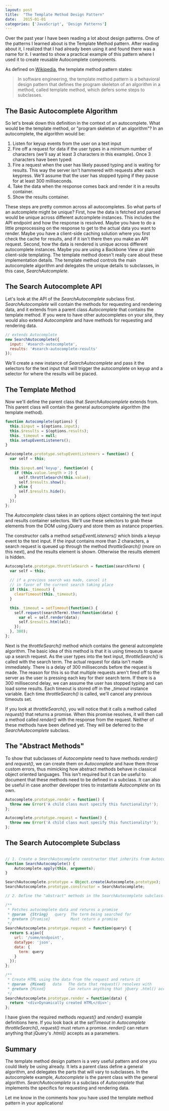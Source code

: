 ```yaml
---
layout: post
title:  "The Template Method Design Pattern"
date:   2015-01-01
categories: ['JavaScript', 'Design Patterns']
---
```


Over the past year I have been reading a lot about design patterns. One of the patterns I learned about is the Template Method pattern. After reading about it, I realized that I had already been using it and found there was a name for it. I wanted to show a practical example of this pattern where I used it to create reusable Autocomplete components. 

As defined on [Wikipedia](http://en.wikipedia.org/wiki/Template_method_pattern), the template method pattern states:


> In software engineering, the template method pattern is a behavioral design pattern that defines the program skeleton of an algorithm in a method, called template method, which defers some steps to subclasses.

## The Basic Autocomplete Algorithm

So let's break down this definition in the context of an autocomplete. What would be the template method, or "program skeleton of an algorithm"? In an autocomplete, the algorithm would be:

1. Listen for keyup events from the user on a text input
2. Fire off a request for data if the user types in a minimum number of characters (we'll say at least 3 characters in this example). Once 3 characters have been typed:
3. Fire a request when the user has likely paused typing and is waiting for results. This way the server isn't hammered with requests after each keypress. We'll assume that the user has stopped typing if they pause for at least 300 milliseconds.
4. Take the data when the response comes back and render it in a results container.
5. Show the results container.

These steps are pretty common across all autocompletes. So what parts of an autcomplete might be unique? First, how the data is fetched and parsed would be unique across different autcomplete instances. This includes the API endpoint and how the response is resolved. Maybe you have to do a little preprocessing on the response to get to the actual data you want to render. Maybe you have a client-side caching solution where you first check the cache for results, and if it isn't there then you make an API request. Second, how the data is rendered is unique across different autocomplete instances. Maybe you are using a Backbone View or plain client-side templating. The template method doesn't really care about these implementation details. The template method controls the main autocomplete algorithm and delegates the unique details to subclasses, in this case, _SearchAutcomplete_.

## The Search Autocomplete API

Let's look at the API of the _SearchAutocomplete_ subclass first. _SearchAutocomplete_ will contain the methods for requesting and rendering data, and it extends from a parent class _Autocomplete_ that contains the template method. If you were to have other autocompletes on your site, they would also extend _Autocomplete_ and have methods for requesting and rendering data.

```js
// extends Autocomplete
new SearchAutocomplete({
  input: '#search-autocomplete',
  results: '#search-autocomplete-results'
});
```

We'll create a new instance of _SearchAutocomplete_ and pass it the selectors for the text input that will trigger the autocomplete on keyup and a selector for where the results will be placed.

## The Template Method

Now we'll define the parent class that _SearchAutocomplete_ extends from. This parent class will contain the general autocomplete algorithm (the template method).

```js
function Autocomplete(options) {
  this.$input = $(options.input);
  this.$results = $(options.results);
  this._timeout = null;
  this.setupEventListeners();
}

Autocomplete.prototype.setupEventListeners = function() {
  var self = this;
  
  this.$input.on('keyup', function(e) {
    if (this.value.length > 2) {
      self.throttleSearch(this.value);
      self.$results.show();
    } else {
   	  self.$results.hide();
    }
  });
};
```

The _Autocomplete_ class takes in an options object containing the text input and results container selectors. We'll use these selectors to grab these elements from the DOM using jQuery and store them as instance properties.

The constructor calls a method _setupEventListeners()_ which binds a keyup event to the text input. If the input contains more than 2 characters, a search request is queued up through the method _throttleSearch()_ (more on this next), and the results element is shown. Otherwise the results element is hidden.

```js
Autocomplete.prototype.throttleSearch = function(searchTerm) {
  var self = this;
  
  // if a previous search was made, cancel it 
  // in favor of the current search taking place
  if (this._timeout) {
    clearTimeout(this._timeout);
  }

  this._timeout = setTimeout(function() {
  	self.request(searchTerm).then(function(data) {
      var el = self.render(data);
      self.$results.html(el);
    });
  }, 300);
};
```

Next is the _throttleSearch()_ method which contains the general autcomplete algorithm. The basic idea of this method is that it is using timeouts to queue up a search request. As the user types into the text input, _throttleSearch()_ is called with the search term. The actual request for data isn't made immediately. There is a delay of 300 milliseconds before the request is made. The reason for this is so that multiple requests aren't fired off to the server as the user is pressing each key for their search term. If there is a 300 millisecond delay, we can assume the user has stopped typing and can load some results. Each timeout is stored off in the __timeout_ instance variable. Each time _throttleSearch()_ is called, we'll cancel any previous timeouts set.

If you look at _throttleSearch()_, you will notice that it calls a method called _request()_ that returns a promise. When this promise resolves, it will then call a method called _render()_ with the response from the request. Neither of these methods have been defined yet. They will be deferred to the _SearchAutocomplete_ subclass.


## The "Abstract Methods"

To show that subclasses of _Autocomplete_ need to have methods _render()_ and _request()_, we can create them on _Autocomplete_ and have them throw custom errors, thus mimicking how abstract methods behave in classical object oriented languages. This isn't required but it can be useful to document that these methods need to be defined in a subclass. It can also be useful in case another developer tries to instantiate _Autocomplete_ on its own.

```js
Autocomplete.prototype.render = function() {
  throw new Error('A child class must specify this functionality!');
};

Autocomplete.prototype.request = function() {
  throw new Error('A child class must specify this functionality!');
};
```

## The Search Autocomplete Subclass



```js

// 1. Create a SearchAutocomplete constructor that inherits from Autocomplete
function SearchAutocomplete() {
	Autocomplete.apply(this, arguments);
}

SearchAutocomplete.prototype = Object.create(Autocomplete.prototype);
SearchAutocomplete.prototype.constructor = SearchAutocomplete;

// 2. Define the "abstract" methods in the SearchAutocomplete subclass

/**
 * Fetches autocomplete data and returns a promise
 * @param  {String}   query  The term being searched for
 * @return {Promise}         Must return a promise
 */
SearchAutocomplete.prototype.request = function(query) {
  return $.ajax({
    url: '/some/endpoint',
    dataType: 'json',
    data: {
      term: query
    }
  });
};

/**
 * Create HTML using the data from the request and return it
 * @param  {Mixed}   data   The data that request() resolves with
 * @return {Mixed}          Can return anything that jQuery .html() accepts as a parameter
 */
SearchAutocomplete.prototype.render = function(data) {
  return '<div>Dynamically created HTML</div>';
};
```

I have given the required methods _request()_ and _render()_ example definitions here. If you look back at the _setTimeout_ in _Autocomplete_ _throttleSearch()_, _request()_ must return a promise. _render()_ can return anything that jQuery's _.html()_ accepts as a parameters.

## Summary

The template method design pattern is a very useful pattern and one you could likely be using already. It lets a parent class define a general algorithm, and delegates the parts that will vary to subclasses. In the autocomplete example, _Autocomplete_ is the parent class with the general algorithm. _SearchAutocomplete_ is a subclass of _Autocomplete_ that implements the specifics for requesting and rendering data.

Let me know in the comments how you have used the template method pattern in your applications!

